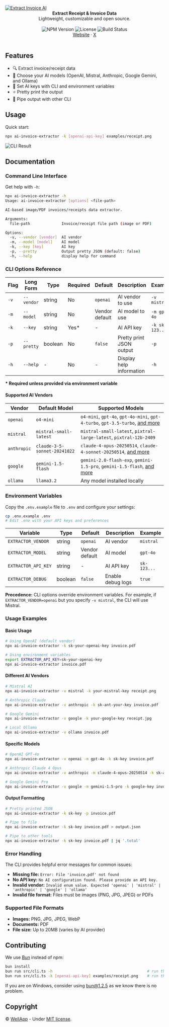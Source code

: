 <a href="https://extract.wellapp.ai/">
    <img alt="Extract Invoice AI" src="https://github.com/WellApp-ai/Well/blob/main/ai-invoice-extractor/assets/GitHub-Hero.png" />
</a>

<br />
<div align="center"><strong>Extract Receipt & Invoice Data</strong></div>
<div align="center"> Lightweight, customizable and open source.</div>
<br />


<div align="center">
    <img src="https://img.shields.io/npm/v/ai-invoice-extractor" alt="NPM Version" />
    <img src="https://img.shields.io/github/license/wellapp-ai/well" alt="License" />
    <img src="https://img.shields.io/github/actions/workflow/status/wellapp-ai/well/ai-invoice-extractor-ci" alt="Build Status">
</a>
</div>
<div align="center">
<a href="https://extract.wellapp.ai/">Website</a> 
<span> · </span>
<a href="https://x.com/getwellapp">X</a>
</div>

<br />

## Features

- 🔍 Extract invoice/receipt data
- 🧠 Choose your AI models (OpenAI, Mistral, Anthropic, Google Gemini, and Ollama)
- 🔧 Set AI keys with CLI and environment variables
- ⭐ Pretty print the output
- 🔄 Pipe output with other CLI

## Usage

Quick start:

```sh
npx ai-invoice-extractor -k [openai-api-key] examples/receipt.png
```

<div align="left">
    <img alt="CLI Result" src="./assets/cli-result.png" />
</div>

## Documentation

### Command Line Interface

Get help with `-h`:

```sh
npx ai-invoice-extractor -h 
Usage: ai-invoice-extractor [options] <file-path>

AI-based image/PDF invoices/receipts data extractor.

Arguments:
  file-path              Invoice/receipt file path (image or PDF)

Options:
  -v, --vendor [vendor]  AI vendor
  -m, --model [model]    AI model
  -k, --key [key]        AI key
  -p, --pretty           Output pretty JSON (default: false)
  -h, --help             display help for command
```

### CLI Options Reference

| Flag | Long Form | Type | Required | Default | Description | Example |
|------|-----------|------|----------|---------|-------------|---------|
| `-v` | `--vendor` | string | No | `openai` | AI vendor to use | `-v mistral` |
| `-m` | `--model` | string | No | Vendor default | AI model to use | `-m gpt-4o` |
| `-k` | `--key` | string | Yes* | - | AI API key | `-k sk-123...` |
| `-p` | `--pretty` | boolean | No | `false` | Pretty print JSON output | `-p` |
| `-h` | `--help` | - | No | - | Display help information | `-h` |

**\* Required unless provided via environment variable**

#### Supported AI Vendors

| Vendor | Default Model | Supported Models |
|--------|---------------|------------------|
| `openai` | `o4-mini` | `o4-mini`, `gpt-4o`, `gpt-4o-mini`, `gpt-4-turbo`, `gpt-3.5-turbo`, [and more](src/constants.ts#L63-L98) |
| `mistral` | `mistral-small-latest` | `mistral-small-latest`, `pixtral-large-latest`, `pixtral-12b-2409` |
| `anthropic` | `claude-3-5-sonnet-20241022` | `claude-4-opus-20250514`, `claude-4-sonnet-20250514`, [and more](src/constants.ts#L52-L61) |
| `google` | `gemini-1.5-flash` | `gemini-2.0-flash-exp`, `gemini-1.5-pro`, `gemini-1.5-flash`, [and more](src/constants.ts#L42-L50) |
| `ollama` | `llama3.2` | Any model installed locally |

### Environment Variables

Copy the `.env.example` file to `.env` and configure your settings:

```sh
cp .env.example .env
# Edit .env with your API keys and preferences
```

| Variable | Type | Default | Description | Example |
|----------|------|---------|-------------|---------|
| `EXTRACTOR_VENDOR` | string | `openai` | AI vendor | `mistral` |
| `EXTRACTOR_MODEL` | string | Vendor default | AI model | `gpt-4o` |
| `EXTRACTOR_API_KEY` | string | - | AI API key | `sk-123...` |
| `EXTRACTOR_DEBUG` | boolean | `false` | Enable debug logs | `true` |

**Precedence:** CLI options override environment variables. For example, if `EXTRACTOR_VENDOR=openai` but you specify `-v mistral`, the CLI will use Mistral.

### Usage Examples

#### Basic Usage
```sh
# Using OpenAI (default vendor)
npx ai-invoice-extractor -k sk-your-openai-key invoice.pdf

# Using environment variables
export EXTRACTOR_API_KEY=sk-your-openai-key
npx ai-invoice-extractor invoice.pdf
```

#### Different AI Vendors
```sh
# Mistral AI
npx ai-invoice-extractor -v mistral -k your-mistral-key receipt.png

# Anthropic Claude
npx ai-invoice-extractor -v anthropic -k sk-ant-your-key invoice.pdf

# Google Gemini
npx ai-invoice-extractor -v google -k your-google-key receipt.jpg

# Local Ollama
npx ai-invoice-extractor -v ollama invoice.pdf
```

#### Specific Models
```sh
# OpenAI GPT-4o
npx ai-invoice-extractor -v openai -m gpt-4o -k sk-key invoice.pdf

# Anthropic Claude 4 Opus
npx ai-invoice-extractor -v anthropic -m claude-4-opus-20250514 -k sk-ant-key receipt.png

# Google Gemini Pro
npx ai-invoice-extractor -v google -m gemini-1.5-pro -k google-key invoice.pdf
```

#### Output Formatting
```sh
# Pretty printed JSON
npx ai-invoice-extractor -k sk-key -p invoice.pdf

# Pipe to file
npx ai-invoice-extractor -k sk-key invoice.pdf > output.json

# Pipe to other tools
npx ai-invoice-extractor -k sk-key invoice.pdf | jq '.total'
```

### Error Handling

The CLI provides helpful error messages for common issues:

- **Missing file:** `Error: File 'invoice.pdf' not found`
- **No API key:** `No AI configuration found. Please provide an API key.`
- **Invalid vendor:** `Invalid enum value. Expected 'openai' | 'mistral' | 'anthropic' | 'google' | 'ollama'`
- **Invalid file format:** Files must be images (PNG, JPG, JPEG) or PDFs

### Supported File Formats

- **Images:** PNG, JPG, JPEG, WebP
- **Documents:** PDF
- **File size:** Up to 20MB (varies by AI provider)

## Contributing 

We use [Bun](https://bun.sh/) instead of npm:

```sh
bun install
bun run src/cli.ts -h                                          # run the CLI and get help
bun run src/cli.ts -k [openai-api-key] examples/receipt.png    # run the CLI and get invoice data with openai
```

If you are on Windows, consider using bun@1.2.5 as we know there is no problem.

## Copyright

&copy; [WellApp][wellapp] - Under [MIT license][license].

[wellapp]: https://extract.wellapp.ai/
[license]: ./LICENSE
